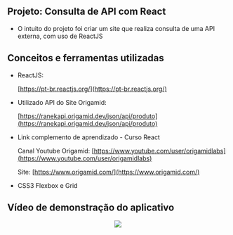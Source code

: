 ## Projeto: Consulta de API com React

- O intuito do projeto foi criar um site que realiza consulta de uma API externa, com uso de ReactJS

## Conceitos e ferramentas utilizadas

- ReactJS: 

  [https://pt-br.reactjs.org/](https://pt-br.reactjs.org/)

- Utilizado API do Site Origamid: 

  [https://ranekapi.origamid.dev/json/api/produto](https://ranekapi.origamid.dev/json/api/produto)

- Link complemento de aprendizado - Curso React
  
  Canal Youtube Origamid: [https://www.youtube.com/user/origamidlabs](https://www.youtube.com/user/origamidlabs)

  Site: [https://www.origamid.com/](https://www.origamid.com/)

- CSS3 Flexbox e Grid

## Vídeo de demonstração do aplicativo

<p align="center">
   <img src="https://github.com/camila-github/projeto-react-api/tree/main/docs/video.gif"/>
</p>
